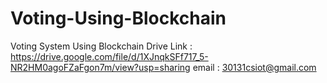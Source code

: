 # Voting-Using-Blockchain
Voting System Using Blockchain
Drive Link : https://drive.google.com/file/d/1XJnqkSFf717_5-NR2HM0agoFZaFgon7m/view?usp=sharing
email : 30131csiot@gmail.com
